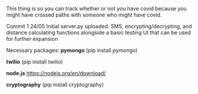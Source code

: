 This thing is so you can track whether or not you have covid because you might have crossed paths with someone who might have covid.

Commit 1 24/05
Initial server.py uploaded. SMS, encrypting/decrypting, and distance calculating functions alongside a basic testing UI that can be used for further expansion

Necessary packages:
__pymongo__
(pip install pymongo)

__twilio__
(pip install twilio)

__node.js__
https://nodejs.org/en/download/

__cryptography__
(pip install cryptography)

